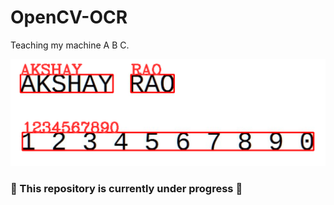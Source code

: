 # OpenCV-OCR
Teaching my machine A B C.

![alt text](https://github.com/akshay-rao7/OpenCV-OCR/blob/main/image/test_2.PNG)

###  :wrench: This repository is currently under progress :hammer: 

